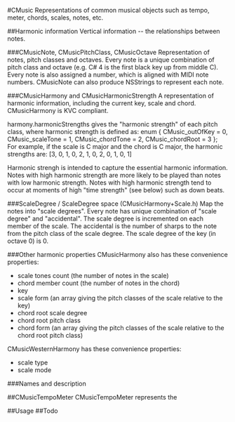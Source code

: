 #CMusic
Representations of common musical objects such as tempo, meter, chords, scales, notes, etc.

##Harmonic information
Vertical information -- the relationships between notes.

###CMusicNote, CMusicPitchClass, CMusicOctave
Representation of notes, pitch classes and octaves. Every note is a unique combination of pitch class and octave (e.g. C# 4 is the first black key up from middle C). Every note is also assigned a number, which is aligned with MIDI note numbers. CMusicNote can also produce NSStrings to represent each note.

###CMusicHarmony and CMusicHarmonicStrength
A representation of harmonic information, including the current key, scale and chord. CMusicHarmony is KVC compliant.

harmony.harmonicStrengths gives the "harmonic strength" of each pitch class, where harmonic strength is defined as:
enum {
    CMusic_outOfKey  = 0,
    CMusic_scaleTone = 1,
    CMusic_chordTone = 2,
    CMusic_chordRoot = 3
};
For example, if the scale is C major and the chord is C major, the harmonic strengths are:
[3, 0, 1, 0, 2, 1, 0, 2, 0, 1, 0, 1]

Harmonic strengh is intended to capture the essential harmonic information. Notes with high harmonic strength are more likely to be played than notes with low harmonic strength. Notes with high harmonic strength tend to occur at moments of high "time strength" (see below) such as down beats.

###ScaleDegree / ScaleDegree space (CMusicHarmony+Scale.h)
Map the notes into "scale degrees". Every note has unique combination of "scale degree" and "accidental". The scale degree is incremented on each member of the scale. The accidental is the number of sharps to the note from the pitch class of the scale degree. The scale degree of the key (in octave 0) is 0.

###Other harmonic properties
CMusicHarmony also has these convenience properties:
- scale tones count (the number of notes in the scale)
- chord member count (the number of notes in the chord)
- key
- scale form (an array giving the pitch classes of the scale relative to the key)
- chord root scale degree
- chord root pitch class
- chord form (an array giving the pitch classes of the scale relative to the chord root pitch class)

CMusicWesternHarmony has these convenience properties:
- scale type 
- scale mode

###Names and description

##CMusicTempoMeter
CMusicTempoMeter represents the 

##Usage
##Todo

